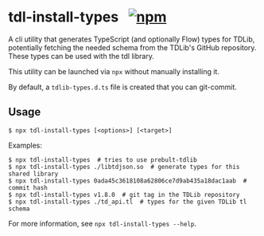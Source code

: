# tdl-install-types &nbsp; [![npm](https://img.shields.io/npm/v/tdl-install-types.svg)](https://www.npmjs.com/package/tdl-install-types)

A cli utility that generates TypeScript (and optionally Flow) types for TDLib,
potentially fetching the needed schema from the TDLib's GitHub repository.
These types can be used with the tdl library.

This utility can be launched via `npx` without manually installing it.

By default, a `tdlib-types.d.ts` file is created that you can git-commit.

## Usage

```console
$ npx tdl-install-types [<options>] [<target>]
```

Examples:

```console
$ npx tdl-install-types  # tries to use prebult-tdlib
$ npx tdl-install-types ./libtdjson.so  # generate types for this shared library
$ npx tdl-install-types 0ada45c3618108a62806ce7d9ab435a18dac1aab  # commit hash
$ npx tdl-install-types v1.8.0  # git tag in the TDLib repository
$ npx tdl-install-types ./td_api.tl  # types for the given TDLib tl schema
```

For more information, see `npx tdl-install-types --help`.
